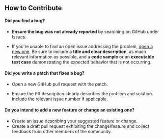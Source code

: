 ## How to Contribute

#### **Did you find a bug?**

* **Ensure the bug was not already reported** by searching on GitHub under [Issues](https://github.com/josh-spratt/versed/issues).

* If you're unable to find an open issue addressing the problem, [open a new one](https://github.com/josh-spratt/versed/issues/new). Be sure to include a **title and clear description**, as much relevant information as possible, and a **code sample** or an **executable test case** demonstrating the expected behavior that is not occurring.

#### **Did you write a patch that fixes a bug?**

* Open a new GitHub pull request with the patch.

* Ensure the PR description clearly describes the problem and solution. Include the relevant issue number if applicable.

#### **Do you intend to add a new feature or change an existing one?**

* Create an issue describing your suggested feature or change.
* Create a draft pull request exhibiting the change/feature and collect feedback from other members of the community.
